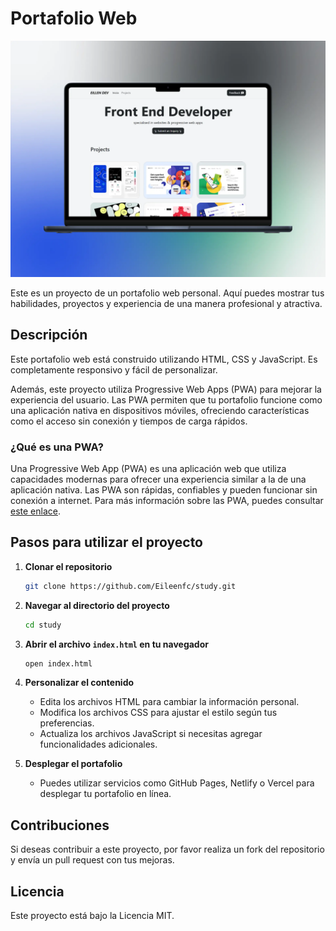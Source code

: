 # Portafolio Web
![Portafolio Web](/assets/img/open.webp)

Este es un proyecto de un portafolio web personal. Aquí puedes mostrar tus habilidades, proyectos y experiencia de una manera profesional y atractiva.

## Descripción

Este portafolio web está construido utilizando HTML, CSS y JavaScript. Es completamente responsivo y fácil de personalizar.

Además, este proyecto utiliza Progressive Web Apps (PWA) para mejorar la experiencia del usuario. Las PWA permiten que tu portafolio funcione como una aplicación nativa en dispositivos móviles, ofreciendo características como el acceso sin conexión y tiempos de carga rápidos.

### ¿Qué es una PWA?

Una Progressive Web App (PWA) es una aplicación web que utiliza capacidades modernas para ofrecer una experiencia similar a la de una aplicación nativa. Las PWA son rápidas, confiables y pueden funcionar sin conexión a internet. Para más información sobre las PWA, puedes consultar [este enlace](https://developer.mozilla.org/es/docs/Web/Progressive_web_apps).

## Pasos para utilizar el proyecto

1. **Clonar el repositorio**
    ```bash
    git clone https://github.com/Eileenfc/study.git
    ```

2. **Navegar al directorio del proyecto**
    ```bash
    cd study
    ```

3. **Abrir el archivo `index.html` en tu navegador**
    ```bash
    open index.html
    ```

4. **Personalizar el contenido**
    - Edita los archivos HTML para cambiar la información personal.
    - Modifica los archivos CSS para ajustar el estilo según tus preferencias.
    - Actualiza los archivos JavaScript si necesitas agregar funcionalidades adicionales.

5. **Desplegar el portafolio**
    - Puedes utilizar servicios como GitHub Pages, Netlify o Vercel para desplegar tu portafolio en línea.

## Contribuciones

Si deseas contribuir a este proyecto, por favor realiza un fork del repositorio y envía un pull request con tus mejoras.

## Licencia

Este proyecto está bajo la Licencia MIT.
